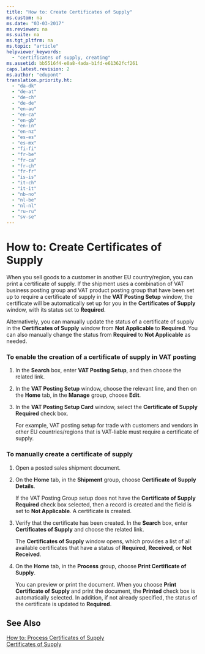 ```yaml
---
title: "How to: Create Certificates of Supply"
ms.custom: na
ms.date: "03-03-2017"
ms.reviewer: na
ms.suite: na
ms.tgt_pltfrm: na
ms.topic: "article"
helpviewer_keywords: 
  - "certificates of supply, creating"
ms.assetid: bb5516f4-e0a8-4ada-b1fd-e61362fcf261
caps.latest.revision: 2
ms.author: "edupont"
translation.priority.ht: 
  - "da-dk"
  - "de-at"
  - "de-ch"
  - "de-de"
  - "en-au"
  - "en-ca"
  - "en-gb"
  - "en-in"
  - "en-nz"
  - "es-es"
  - "es-mx"
  - "fi-fi"
  - "fr-be"
  - "fr-ca"
  - "fr-ch"
  - "fr-fr"
  - "is-is"
  - "it-ch"
  - "it-it"
  - "nb-no"
  - "nl-be"
  - "nl-nl"
  - "ru-ru"
  - "sv-se"
---
```

# How to: Create Certificates of Supply
When you sell goods to a customer in another EU country\/region, you can print a certificate of supply. If the shipment uses a combination of VAT business posting group and VAT product posting group that have been set up to require a certificate of supply in the **VAT Posting Setup** window, the certificate will be automatically set up for you in the **Certificates of Supply** window, with its status set to **Required**.  
  
 Alternatively, you can manually update the status of a certificate of supply in the **Certificates of Supply** window from **Not Applicable** to **Required**. You can also manually change the status from **Required** to **Not Applicable** as needed.  
  
### To enable the creation of a certificate of supply in VAT posting  
  
1.  In the **Search** box, enter **VAT Posting Setup**, and then choose the related link.  
  
2.  In the **VAT Posting Setup** window, choose the relevant line, and then on the **Home** tab, in the **Manage** group, choose **Edit**.  
  
3.  In the **VAT Posting Setup Card** window, select the **Certificate of Supply Required** check box.  
  
     For example, VAT posting setup for trade with customers and vendors in other EU countries\/regions that is VAT\-liable must require a certificate of supply.  
  
### To manually create a certificate of supply  
  
1.  Open a posted sales shipment document.  
  
2.  On the **Home** tab, in the **Shipment** group, choose **Certificate of Supply Details**.  
  
     If the VAT Posting Group setup does not have the **Certificate of Supply Required** check box selected, then a record is created and the field is set to **Not Applicable**. A certificate is created.  
  
3.  Verify that the certificate has been created. In the **Search** box, enter **Certificates of Supply** and choose the related link.  
  
     The **Certificates of Supply** window opens, which provides a list of all available certificates that have a status of **Required**, **Received**, or **Not Received**.  
  
4.  On the **Home** tab, in the **Process** group, choose **Print Certificate of Supply**.  
  
     You can preview or print the document. When you choose **Print Certificate of Supply** and print the document, the **Printed** check box is automatically selected. In addition, if not already specified, the status of the certificate is updated to **Required**.  
  
## See Also  
 [How to: Process Certificates of Supply](../Finance/how-to-process-certificates-of-supply.md)   
 [Certificates of Supply](../Finance/certificates-of-supply.md)